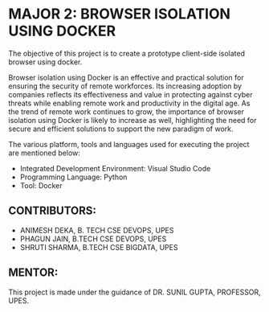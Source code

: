 # MAJOR 2: BROWSER ISOLATION USING DOCKER
The objective of this project is to create a prototype client-side isolated browser using docker.

Browser isolation using Docker is an effective and practical solution for ensuring the 
security of remote workforces. Its increasing adoption by companies reflects its effectiveness 
and value in protecting against cyber threats while enabling remote work and productivity in 
the digital age. As the trend of remote work continues to grow, the importance of browser 
isolation using Docker is likely to increase as well, highlighting the need for secure and 
efficient solutions to support the new paradigm of work.

The various platform, tools and languages used for executing the project are mentioned below:
- Integrated Development Environment: Visual Studio Code
- Programming Language: Python
- Tool: Docker


## CONTRIBUTORS:
- ANIMESH DEKA, B. TECH CSE DEVOPS, UPES
- PHAGUN JAIN, B.TECH CSE DEVOPS, UPES
- SHRUTI SHARMA, B.TECH CSE BIGDATA, UPES


## MENTOR:
This project is made under the guidance of DR. SUNIL GUPTA, PROFESSOR, UPES.

